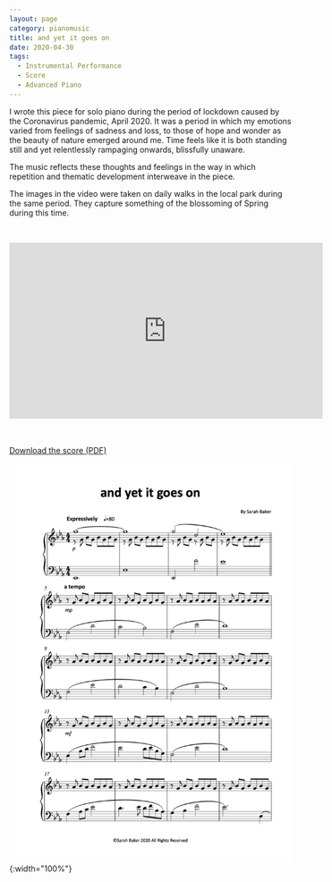 ```yaml
---
layout: page
category: pianomusic
title: and yet it goes on
date: 2020-04-30
tags:
  - Instrumental Performance
  - Score
  - Advanced Piano
---
```


I wrote this piece for solo piano during the period of lockdown caused by the Coronavirus pandemic, April 2020. It was a period in which my emotions varied from feelings of sadness and loss, to those of hope and wonder as the beauty of nature emerged around me. Time feels like it is both standing still and yet relentlessly rampaging onwards, blissfully unaware.

The music reflects these thoughts and feelings in the way in which repetition and thematic development interweave in the piece.

The images in the video were taken on daily walks in the local park during the same period. They capture something of the blossoming of Spring during this time.

&nbsp;

<iframe width="560" height="315" src="https://www.youtube.com/embed/dRYtU6FeAxg" frameborder="0" allow="accelerometer; autoplay; encrypted-media; gyroscope; picture-in-picture" allowfullscreen></iframe>

&nbsp;

[Download the score (PDF)](/public/files/and_yet_it_goes_on.pdf)

![and so it goes on score example](/public/images/scores/and_yet_it_goes_on.jpg){:width="100%"}